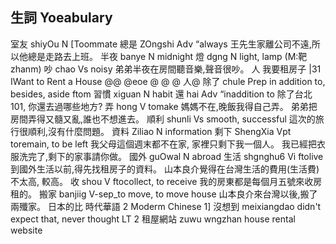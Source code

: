 ## 生詞 Yoeabulary
室友          shiyOu            N [Toommate
總是                ZOngshi               Adv “always
王先生家離公司不遠,所以他總是走路去上班。
半夜     banye      N midnight
燈                dgng                N light, lamp (M:靶 zhanm)
吵                 chao                 Vs noisy
弟弟半夜在房間聽音樂,聲音很吵。
人
我要租房子 |31
IWant to Rent a House
@@ @eoe @ @
@ 人@
除了              chule                Prep in addition to, besides, aside ftom
習慣              xiguan                 N habit
還                  hai                   Adv “inaddition to
除了台北 101, 你還去過哪些地方?
弄                 hong                 V tomake
媽媽不在,晚飯我得自己弄。
弟弟把房間弄得又髓又亂,誰也不想進去。
順利       shunli        Vs smooth, successful
這次的旅行很順利,沒有什麼問題。
資料     Ziliao      N information
剩下             ShengXia           Vpt toremain, to be left
我父母這個週末都不在家, 家裡只剩下我一個人。
我已經把衣服洗完了,剩下的家事請你做。
國外             guOwal              N abroad
生活                shgnghu6              Vi ftolive
到國外生活以前,得先找租房子的資料。
山本良介覺得在台灣生活的費用(生活費) 不太高,
較高。
收                shou                 V ftocollect, to receive
我的房東都是每個月五號來收房租的。
搬家            banjiig             V-sep_to move, to move house
山本良介來台灣以後,搬了兩殲家。
日本的比
時代華語            2
Moderm Chinese
1] 沒想到    meixiangdao    didn't expect that, never thought
LT
2 租屋網站 zuwu wngzhan house rental website
